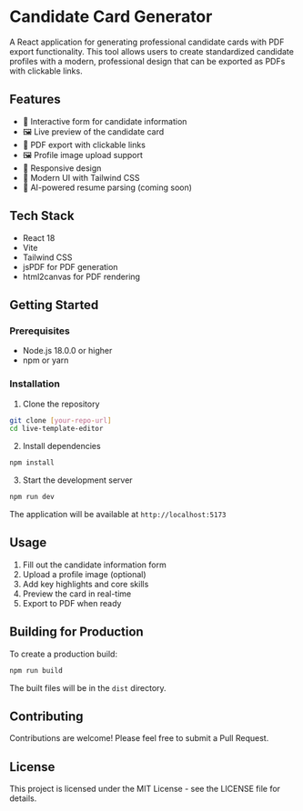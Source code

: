 # Candidate Card Generator

A React application for generating professional candidate cards with PDF export functionality. This tool allows users to create standardized candidate profiles with a modern, professional design that can be exported as PDFs with clickable links.

## Features

- 📝 Interactive form for candidate information
- 🖼️ Live preview of the candidate card
- 📄 PDF export with clickable links
- 🖼️ Profile image upload support
- 📱 Responsive design
- 🎨 Modern UI with Tailwind CSS
- 🤖 AI-powered resume parsing (coming soon)

## Tech Stack

- React 18
- Vite
- Tailwind CSS
- jsPDF for PDF generation
- html2canvas for PDF rendering

## Getting Started

### Prerequisites

- Node.js 18.0.0 or higher
- npm or yarn

### Installation

1. Clone the repository
```bash
git clone [your-repo-url]
cd live-template-editor
```

2. Install dependencies
```bash
npm install
```

3. Start the development server
```bash
npm run dev
```

The application will be available at `http://localhost:5173`

## Usage

1. Fill out the candidate information form
2. Upload a profile image (optional)
3. Add key highlights and core skills
4. Preview the card in real-time
5. Export to PDF when ready

## Building for Production

To create a production build:

```bash
npm run build
```

The built files will be in the `dist` directory.

## Contributing

Contributions are welcome! Please feel free to submit a Pull Request.

## License

This project is licensed under the MIT License - see the LICENSE file for details.
